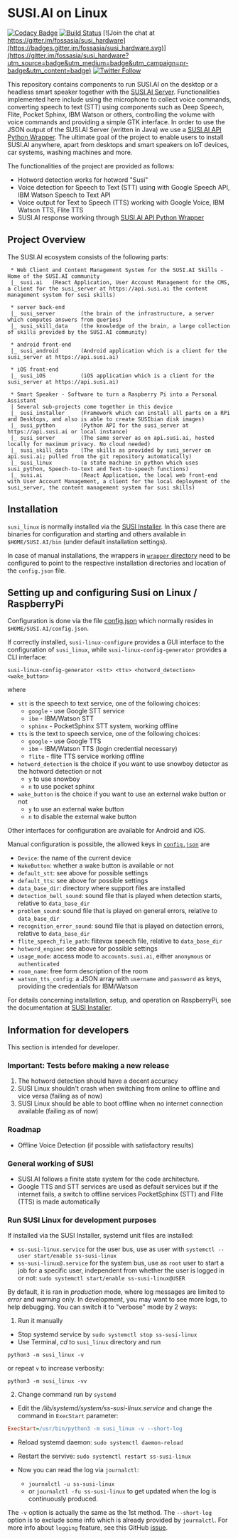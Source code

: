 # SUSI.AI on Linux

[![Codacy Badge](https://api.codacy.com/project/badge/Grade/167b701c744841c5a05269d06b863732)](https://app.codacy.com/app/fossasia/susi_linux?utm_source=github.com&utm_medium=referral&utm_content=fossasia/susi_linux&utm_campaign=badger)
[![Build Status](https://travis-ci.org/fossasia/susi_linux.svg?branch=master)](https://travis-ci.org/fossasia/susi_linux)
[![Join the chat at https://gitter.im/fossasia/susi_hardware](https://badges.gitter.im/fossasia/susi_hardware.svg)](https://gitter.im/fossasia/susi_hardware?utm_source=badge&utm_medium=badge&utm_campaign=pr-badge&utm_content=badge)
[![Twitter Follow](https://img.shields.io/twitter/follow/susiai_.svg?style=social&label=Follow&maxAge=2592000?style=flat-square)](https://twitter.com/susiai_)

This repository contains components to run SUSI.AI on the desktop or a headless smart speaker together with the [SUSI.AI Server](https://github.com/fossasia/susi_server). Functionalities implemented here include using the microphone to collect voice commands, converting speech to text (STT) using components such as Deep Speech, Flite, Pocket Sphinx, IBM Watson or others, controlling the volume with voice commands and providing a simple GTK interface. In order to use the JSON output of the SUSI.AI Server (written in Java) we use a [SUSI.AI API Python Wrapper](https://github.com/fossasia/susi_python). The ultimate goal of the project to enable users to install SUSI.AI anywhere, apart from desktops and smart speakers on  IoT devices, car systems, washing machines and more.

The functionalities of the project are provided as follows:

- Hotword detection works for hotword "Susi"
- Voice detection for Speech to Text (STT) using with Google Speech API, IBM Watson Speech to Text API
- Voice output for Text to Speech (TTS) working with Google Voice, IBM Watson TTS, Flite TTS
- SUSI.AI response working through [SUSI.AI API Python Wrapper](https://github.com/fossasia/susi_python)

## Project Overview 

The SUSI.AI ecosystem consists of the following parts:
```
 * Web Client and Content Management System for the SUSI.AI Skills - Home of the SUSI.AI community
 |_ susi.ai   (React Application, User Account Management for the CMS, a client for the susi_server at https://api.susi.ai the content management system for susi skills)
 
 * server back-end
 |_ susi_server        (the brain of the infrastructure, a server which computes answers from queries)
 |_ susi_skill_data    (the knowledge of the brain, a large collection of skills provided by the SUSI.AI community)
 
 * android front-end
 |_ susi_android       (Android application which is a client for the susi_server at https://api.susi.ai)
 
 * iOS front-end
 |_ susi_iOS           (iOS application which is a client for the susi_server at https://api.susi.ai)
 
 * Smart Speaker - Software to turn a Raspberry Pi into a Personal Assistant
 | Several sub-projects come together in this device
 |_ susi_installer     (Framework which can install all parts on a RPi and Desktops, and also is able to create SUSIbian disk images)
 |_ susi_python        (Python API for the susi_server at https://api.susi.ai or local instance)
 |_ susi_server        (The same server as on api.susi.ai, hosted locally for maximum privacy. No cloud needed)
 |_ susi_skill_data    (The skills as provided by susi_server on api.susi.ai; pulled from the git repository automatically)
 |_ susi_linux         (a state machine in python which uses susi_python, Speech-to-text and Text-to-speech functions)
 |_ susi.ai            (React Application, the local web front-end with User Account Management, a client for the local deployment of the susi_server, the content management system for susi skills)
```

## Installation

`susi_linux` is normally installed via the [SUSI Installer](https://github.com/fossasia/susi_installer).
In this case there are binaries for configuration and starting and
others available in `$HOME/SUSI.AI/bin` (under default installation settings).

In case of manual installations, the wrappers in [`wrapper` directory](wrapper/) need to
be configured to point to the respective installation directories and location of
the `config.json` file.

## Setting up and configuring Susi on Linux / RaspberryPi

Configuration is done via the file [config.json](config.json) which normally
resides in `$HOME/SUSI.AI/config.json`.

If correctly installed, `susi-linux-configure` provides a GUI interface to the configuration
of `susi_linux`, while `susi-linux-config-generator` provides a CLI interface:
```
susi-linux-config-generator <stt> <tts> <hotword_detection> <wake_button>
```
where
- `stt` is the speech to text service, one of the following choices:
    - `google` - use Google STT service
    - `ibm` - IBM/Watson STT
    - `sphinx` - PocketSphinx STT system, working offline
- `tts` is the text to speech service, one of the following choices:
    - `google` - use Google TTS
    - `ibm`  - IBM/Watson TTS (login credential necessary)
    - `flite` - flite TTS service working offline
- `hotword_detection` is the choice if you want to use snowboy detector as the hotword detection or not
    - `y` to use snowboy
    - `n` to use pocket sphinx
- `wake_button` is the choice if you want to use an external wake button or not
    - `y` to use an external wake button
    - `n` to disable the external wake button

Other interfaces for configuration are available for Android and iOS.

Manual configuration is possible, the allowed keys in [`config.json`](config.json) are
- `Device`: the name of the current device
- `WakeButton`: whether a wake button is available or not
- `default_stt`: see above for possible settings
- `default_tts`: see above for possible settings
- `data_base_dir`: directory where support files are installed
- `detection_bell_sound`: sound file that is played when detection starts, relative to `data_base_dir`
- `problem_sound`: sound file that is played on general errors, relative to `data_base_dir`
- `recognition_error_sound`: sound file that is played on detection errors, relative to `data_base_dir`
- `flite_speech_file_path`: flitevox speech file, relative to `data_base_dir`
- `hotword_engine`: see above for possible settings
- `usage_mode`: access mode to `accounts.susi.ai`, either `anonymous` or `authenticated`
- `room_name`: free form description of the room
- `watson_tts_config`: a JSON array with `username` and `password` as keys, providing the credentials for IBM/Watson


For details concerning installation, setup, and operation on RaspberryPi, see
the documentation at [SUSI Installer](https://github.com/fossasia/susi_installer).



## Information for developers

This section is intended for developer.

### **Important:** Tests before making a new release

1. The hotword detection should have a decent accuracy
2. SUSI Linux shouldn't crash when switching from online to offline and vice versa (failing as of now)
3. SUSI Linux should be able to boot offline when no internet connection available (failing as of now)

### Roadmap

- Offline Voice Detection (if possible with satisfactory results)

### General working of SUSI

- SUSI.AI follows a finite state system for the code architecture.
- Google TTS and STT services are used as default services but if the internet fails, a switch to offline services PocketSphinx (STT) and Flite (TTS) is made automatically


### Run SUSI Linux for development purposes

If installed via the SUSI Installer, systemd unit files are installed:
- `ss-susi-linux.service` for the user bus, use as user with `systemctl --user start/enable ss-susi-linux`
- `ss-susi-linux@.service` for the system bus, use as `root` user to start a job for a specific user, 
  independent from whether the user is logged in or not: `sudo systemctl start/enable ss-susi-linux@USER`

By default, it is ran in _production_ mode, where log messages are limited to _error_ and _warning_ only.
In development, you may want to see more logs, to help debugging. You can switch it to "verbose" mode by 2 ways:

1. Run it manually

- Stop systemd service by `sudo systemctl stop ss-susi-linux`
- Use Terminal, _cd_ to `susi_linux` directory and run

```
python3 -m susi_linux -v
```
or repeat `v` to increase verbosity:

```
python3 -m susi_linux -vv
```

2. Change command run by `systemd`

- Edit the _/lib/systemd/system/ss-susi-linux.service_ and change the command in `ExecStart` parameter:

```ini
ExecStart=/usr/bin/python3 -m susi_linux -v --short-log
```
- Reload systemd daemon: `sudo systemctl daemon-reload`
- Restart the servive: `sudo systemctl restart ss-susi-linux`
- Now you can read the log via `journalctl`:

    + `journalctl -u ss-susi-linux`
    + or `journalctl -fu ss-susi-linux` to get updated when the log is continuously produced.

The `-v` option is actually the same as the 1st method. The `--short-log` option is to exclude some info which is already provided by `journalctl`. For more info about `logging` feature, see this GitHub [issue](https://github.com/fossasia/susi_linux/issues/423).

